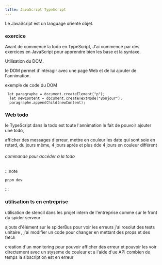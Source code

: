 ```yaml
---
title: JavaScript TypeScript
---
```


Le JavaScript est un language orienté objet.

### exercice

Avant de commencé la todo en TypeScript, J'ai commencé par des exercices en JavaScript pour apprendre
bien les base et la syntaxe.

Utilisation du DOM.

le DOM permet d'intéragir avec une page Web et de lui ajouter de l'annimation.

exemple de code du DOM


```
 let paragraphe = document.createElement("p");
  let newContent = document.createTextNode("Bonjour");
  paragraphe.appendChild(newContent);
```


### Web todo

le TypeScript dans la todo est toute l'annimation le fait de pouvoir ajouter une todo,

afficher des messages d'erreur, mettre en couleur les date qui sont soie en retard, du jours même,
4 jours après et plus dde 4 jours en couleur différent

###### commande pour accéder a la todo 
:::note
```
pnpm dev
```
:::

### utilisation ts en entreprise 
 
 utilisation de stencil dans les projet intern de l'entreprise comme sur 
 le front du spider serveur 

 ajouts d'élément sur  le spiderBus pour voir les erreurs 
j'ai rosolut des tests unitaire ,
j'ai modifier un code pour changer en mettant des props et des fetch 

creation d'un monitoring pour pouvoir afficher des erreur et pouvoir 
les voir directement  avec un styseme de couleur et a l'aide d'ue API 
combien de temps la sibscription est en erreur 